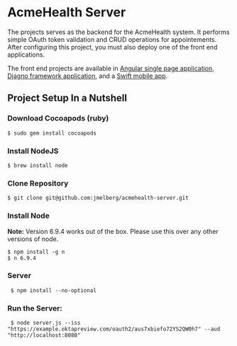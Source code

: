 # AcmeHealth Server

The projects serves as the backend for the AcmeHealth system. It performs simple OAuth token validation and CRUD operations for appointements. After configuring this project, you must also deploy one of the front end applications.

The front end projects are available in [Angular single page application](https://github.com/jmelberg/acmehealth-spa), [Djagno framework application](https://github.com/oktadeveloper/okta-acmehealth-client-django), and a [Swift mobile app](https://github.com/jmelberg/acmehealth-swift).

## Project Setup In a Nutshell
### Download Cocoapods (ruby)
```$ sudo gem install cocoapods```

### Install NodeJS
```$ brew install node```

### Clone Repository
```$ git clone git@github.com:jmelberg/acmehealth-server.git```

### Install Node
**Note:** Version 6.9.4 works out of the box. Please use this over any other versions of node.
```
$ npm install -g n
$ n 6.9.4
```

### Server
``` $ npm install --no-optional```

### Run the Server:
``` $ node server.js --iss "https://example.oktapreview.com/oauth2/aus7xbiefo72YS2QW0h7" --aud "http://localhost:8080"```
